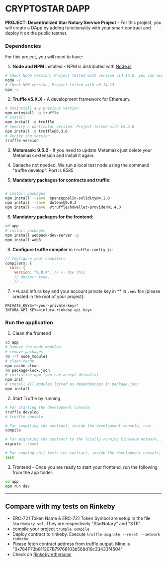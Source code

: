 # CRYPTOSTAR DAPP
**PROJECT: Decentralized Star Notary Service Project** - For this project, you will create a DApp by adding functionality with your smart contract and deploy it on the public testnet.

### Dependencies
For this project, you will need to have:
1. **Node and NPM** installed - NPM is distributed with [Node.js](https://www.npmjs.com/get-npm)
```bash
# Check Node version, Project tested with version v14.17.0. you can use "nvm" to switch between node versions
node -v
# Check NPM version, Project tested with v6.14.13
npm -v
```


2. **Truffle v5.X.X** - A development framework for Ethereum. 
```bash
# Unsinstall any previous version
npm uninstall -g truffle
# Install
npm install -g truffle
# Specify a particular version. Project tested with v5.3.6
npm install -g truffle@5.3.6
# Verify the version
truffle version
```


3. **Metamask: 9.5.2** - If you need to update Metamask just delete your Metamask extension and install it again.


4. Ganache not needed. We run a local test node using the command "truffle develop". Port is 8585


5. **Mandatory packages for contracts and truffle**:
```bash

# install packages
npm install --save  openzeppelin-solidity@4.1.0
npm install --save  dotenv@9.0.2
npm install --save  @truffle/hdwallet-provider@1.4.0
```

6. **Mandatory packages for the frontend**:
```bash
cd app
# install packages
npm install webpack-dev-server -g
npm install web3
```

6. **Configure truffle compiler** in `truffle-config.js`:
```js
// Configure your compilers  
compilers: {    
  solc: {      
    version: "0.8.4", // <- Use this        
    // docker: true,
    // ...
```

7. **Load Infura key and your account private key in ** in `.env` file (please created in the root of your project):
```
PRIVATE_KEYS="<your-private-key>"
INFURA_API_KEY=<infura-rinkeby-api-key>
```


### Run the application
1. Clean the frontend 
```bash
cd app
# Remove the node_modules  
# remove packages
rm -rf node_modules
# clean cache
npm cache clean
rm package-lock.json
# initialize npm (you can accept defaults)
npm init
# install all modules listed as dependencies in package.json
npm install
```


2. Start Truffle by running
```bash
# For starting the development console
truffle develop
# truffle console

# For compiling the contract, inside the development console, run:
compile

# For migrating the contract to the locally running Ethereum network, inside the development console
migrate --reset

# For running unit tests the contract, inside the development console, run:
test
```

3. Frontend - Once you are ready to start your frontend, run the following from the app folder:
```bash
cd app
npm run dev
```

---
## Compare with my tests on Rinkeby

- ERC-721 Token Name & ERC-721 Token Symbol are setup in the file `StarNotary.sol`. They are respectively "StarNotary" and "STR".
- compile your project `trumple compile`
- Deploy contract to rinkeby. Execute `truffle migrate --reset --network rinkeby`
- Please fetch contract address from truffle output. Mine is "0x784F73b81f207B79768103b568d16c33433f4504"
- Check on [Rinkeby etherscan](https://rinkeby.etherscan.io/address/0x784f73b81f207b79768103b568d16c33433f4504)

